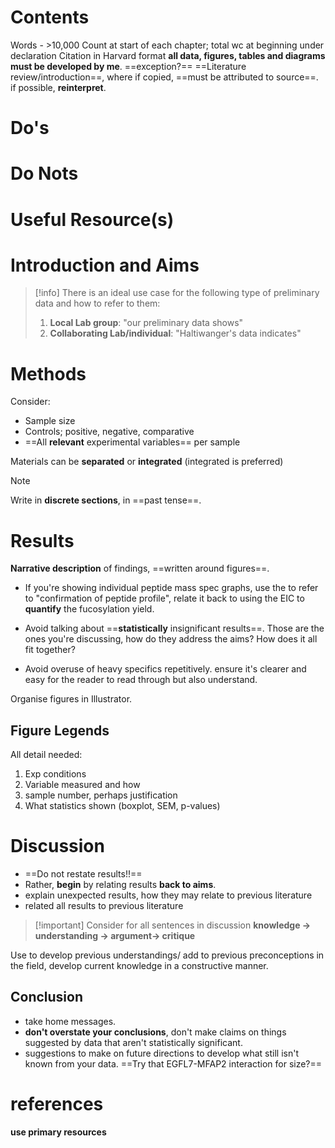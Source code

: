 # Contents

Words - >10,000
Count at start of each chapter; total wc at beginning under declaration
Citation in Harvard format
**all data, figures, tables and diagrams must be developed by me**. ==exception?== ==Literature review/introduction==, where if copied, ==must be attributed to source==. if possible, **reinterpret**.


# Do's

# Do Nots

# Useful Resource(s)

# Introduction and Aims


> [!info] There is an ideal use case for the following type of preliminary data and how to refer to them:
> 1. **Local Lab group**: "our preliminary data shows"
> 2. **Collaborating Lab/individual**: "Haltiwanger's data indicates"

# Methods
Consider:
- Sample size
- Controls; positive, negative, comparative
- ==All **relevant** experimental variables== per sample

Materials can be **separated** or **integrated** (integrated is preferred)
> [!NOTE] 
> Write in **discrete sections**, in ==past tense==.

# Results

**Narrative description** of findings, ==written around figures==.

- If you're showing individual peptide mass spec graphs, use the to refer to "confirmation of peptide profile", relate it back to using the EIC to **quantify** the fucosylation yield.

- Avoid talking about ==**statistically** insignificant results==. Those are the ones you're discussing, how do they address the aims? How does it all fit together?

- Avoid overuse of heavy specifics repetitively. ensure it's clearer and easy for the reader to read through but also understand.

Organise figures in Illustrator.

## Figure Legends

All detail needed:
1. Exp conditions
2. Variable measured and how
3. sample number, perhaps justification
4. What statistics shown (boxplot, SEM, p-values)

# Discussion

- ==Do  not restate results!!==
- Rather, **begin** by relating results **back to aims**.
- explain unexpected results, how they may relate to previous literature
- related all results to previous literature

> [!important] Consider for all sentences in discussion
> **knowledge -> understanding -> argument-> critique**

Use to develop previous understandings/ add to previous preconceptions in the field, develop current knowledge in a constructive manner.

## Conclusion

- take home messages.
- **don't overstate your conclusions**, don't make claims on things suggested by data that aren't statistically significant.
- suggestions to make on future directions to develop what still isn't known from your data. ==Try that EGFL7-MFAP2 interaction for size?==

# references

**use primary resources**
